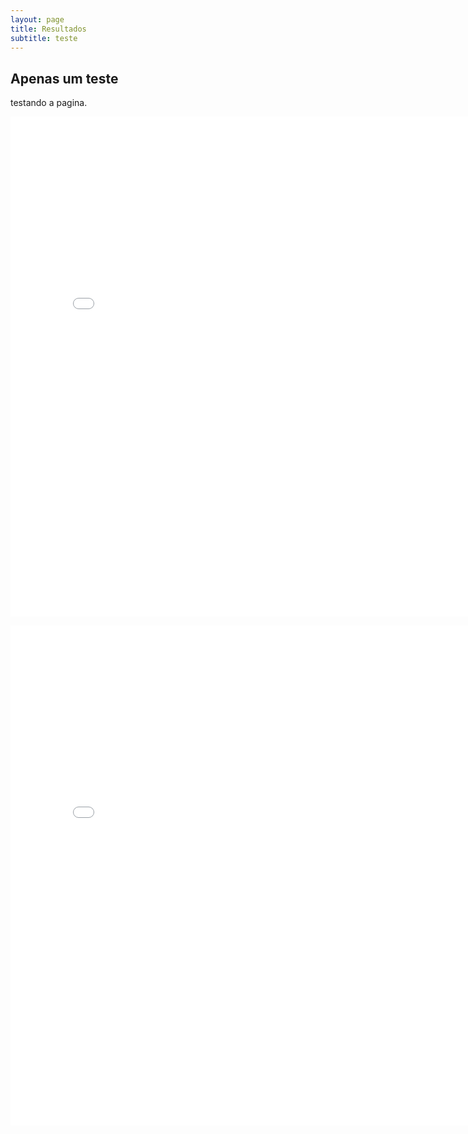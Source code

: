 ```yaml
---
layout: page
title: Resultados
subtitle: teste
---
```

## Apenas um teste
testando a pagina.

<embed src="pdfs/relatorio.pdf" type="application/pdf" width="800" height="800" />


<p align="center">
  <embed src="pdfs/relatorio.pdf" type="application/pdf" width="800" height="800" />
</p>
